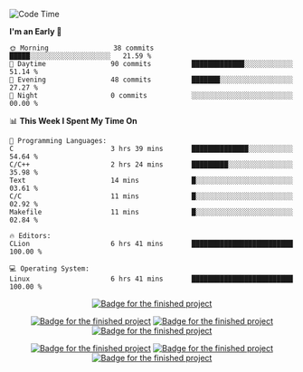 
<p align="center">
<!-- <a href="https://github.com/oakoudad/badge42"><img src="https://badge.mediaplus.ma/greenbinary/maximart?1337Badge=off&UM6P=off&42Network=off" alt="maximart's 42 stats" /></a> -->
</p>

<!--START_SECTION:waka-->
![Code Time](http://img.shields.io/badge/Code%20Time-163%20hrs%2011%20mins-blue)

**I'm an Early 🐤** 

```text
🌞 Morning                38 commits          █████░░░░░░░░░░░░░░░░░░░░   21.59 % 
🌆 Daytime                90 commits          █████████████░░░░░░░░░░░░   51.14 % 
🌃 Evening                48 commits          ███████░░░░░░░░░░░░░░░░░░   27.27 % 
🌙 Night                  0 commits           ░░░░░░░░░░░░░░░░░░░░░░░░░   00.00 % 
```


📊 **This Week I Spent My Time On** 

```text
💬 Programming Languages: 
C                        3 hrs 39 mins       ██████████████░░░░░░░░░░░   54.64 % 
C/C++                    2 hrs 24 mins       █████████░░░░░░░░░░░░░░░░   35.98 % 
Text                     14 mins             █░░░░░░░░░░░░░░░░░░░░░░░░   03.61 % 
C/C                      11 mins             █░░░░░░░░░░░░░░░░░░░░░░░░   02.92 % 
Makefile                 11 mins             █░░░░░░░░░░░░░░░░░░░░░░░░   02.84 % 

🔥 Editors: 
CLion                    6 hrs 41 mins       █████████████████████████   100.00 % 

💻 Operating System: 
Linux                    6 hrs 41 mins       █████████████████████████   100.00 % 
```


<!--END_SECTION:waka-->
<p align="center">
<a href="https://github.com/Manomania/libft"><img src="https://raw.githubusercontent.com/ayogun/42-project-badges/refs/heads/main/badges/libftm.png" alt="Badge for the finished project" /></a>
</p>
<p align="center">
<a href="https://github.com/Manomania/ft_printf"><img src="https://raw.githubusercontent.com/ayogun/42-project-badges/refs/heads/main/badges/ft_printfm.png" alt="Badge for the finished project" /></a>
<a href="https://github.com/Manomania/Get_next_line"><img src="https://raw.githubusercontent.com/ayogun/42-project-badges/refs/heads/main/badges/get_next_linem.png" alt="Badge for the finished project" /></a>
<a href="https://github.com/Manomania/Born2beroot"><img src="https://raw.githubusercontent.com/ayogun/42-project-badges/refs/heads/main/badges/born2beroote.png" alt="Badge for the finished project" /></a>
</p>
<p align="center">
<a href="https://github.com/Manomania/minitalk"><img src="https://raw.githubusercontent.com/ayogun/42-project-badges/refs/heads/main/badges/minitalkm.png" alt="Badge for the finished project" /></a>
<a href="https://github.com/Manomania/push_swap"><img src="https://raw.githubusercontent.com/ayogun/42-project-badges/refs/heads/main/badges/push_swapm.png" alt="Badge for the finished project" /></a>
<a href="https://github.com/Manomania/so_long"><img src="https://raw.githubusercontent.com/ayogun/42-project-badges/refs/heads/main/badges/so_longm.png" alt="Badge for the finished project" /></a>
</p>
